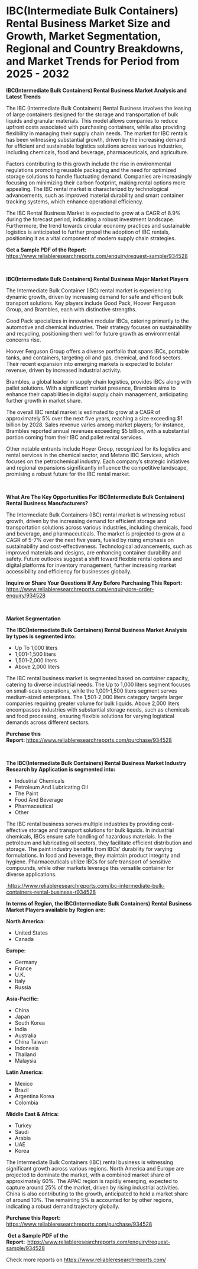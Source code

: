 <p><h1>IBC(Intermediate Bulk Containers) Rental Business Market Size and Growth, Market Segmentation, Regional and Country Breakdowns, and Market Trends for Period from 2025 -  2032</h1></p><p><strong>IBC(Intermediate Bulk Containers) Rental Business Market Analysis and Latest Trends</strong></p>
<p><p>The IBC (Intermediate Bulk Containers) Rental Business involves the leasing of large containers designed for the storage and transportation of bulk liquids and granular materials. This model allows companies to reduce upfront costs associated with purchasing containers, while also providing flexibility in managing their supply chain needs. The market for IBC rentals has been witnessing substantial growth, driven by the increasing demand for efficient and sustainable logistics solutions across various industries, including chemicals, food and beverage, pharmaceuticals, and agriculture.</p><p>Factors contributing to this growth include the rise in environmental regulations promoting reusable packaging and the need for optimized storage solutions to handle fluctuating demand. Companies are increasingly focusing on minimizing their carbon footprint, making rental options more appealing. The IBC rental market is characterized by technological advancements, such as improved material durability and smart container tracking systems, which enhance operational efficiency.</p><p>The IBC Rental Business Market is expected to grow at a CAGR of 8.9% during the forecast period, indicating a robust investment landscape. Furthermore, the trend towards circular economy practices and sustainable logistics is anticipated to further propel the adoption of IBC rentals, positioning it as a vital component of modern supply chain strategies.</p></p>
<p><strong>Get a Sample PDF of the Report:&nbsp;</strong> <a href="https://www.reliableresearchreports.com/enquiry/request-sample/934528?utm_campaign=3105&utm_medium=2&utm_source=Github&utm_content=ia&utm_term=11032025&utm_id=ibcintermediate-bulk-containers-rental-business">https://www.reliableresearchreports.com/enquiry/request-sample/934528</a></p>
<p>&nbsp;</p>
<p><strong>IBC(Intermediate Bulk Containers) Rental Business Major Market Players</strong></p>
<p><p>The Intermediate Bulk Container (IBC) rental market is experiencing dynamic growth, driven by increasing demand for safe and efficient bulk transport solutions. Key players include Good Pack, Hoover Ferguson Group, and Brambles, each with distinctive strengths. </p><p>Good Pack specializes in innovative modular IBCs, catering primarily to the automotive and chemical industries. Their strategy focuses on sustainability and recycling, positioning them well for future growth as environmental concerns rise.</p><p>Hoover Ferguson Group offers a diverse portfolio that spans IBCs, portable tanks, and containers, targeting oil and gas, chemical, and food sectors. Their recent expansion into emerging markets is expected to bolster revenue, driven by increased industrial activity.</p><p>Brambles, a global leader in supply chain logistics, provides IBCs along with pallet solutions. With a significant market presence, Brambles aims to enhance their capabilities in digital supply chain management, anticipating further growth in market share.</p><p>The overall IBC rental market is estimated to grow at a CAGR of approximately 5% over the next five years, reaching a size exceeding $1 billion by 2028. Sales revenue varies among market players; for instance, Brambles reported annual revenues exceeding $5 billion, with a substantial portion coming from their IBC and pallet rental services.</p><p>Other notable entrants include Hoyer Group, recognized for its logistics and rental services in the chemical sector, and Metano IBC Services, which focuses on the petrochemical industry. Each company’s strategic initiatives and regional expansions significantly influence the competitive landscape, promising a robust future for the IBC rental market.</p></p>
<p>&nbsp;</p>
<p><strong>What Are The Key Opportunities For IBC(Intermediate Bulk Containers) Rental Business Manufacturers?</strong></p>
<p><p>The Intermediate Bulk Containers (IBC) rental market is witnessing robust growth, driven by the increasing demand for efficient storage and transportation solutions across various industries, including chemicals, food and beverage, and pharmaceuticals. The market is projected to grow at a CAGR of 5-7% over the next five years, fueled by rising emphasis on sustainability and cost-effectiveness. Technological advancements, such as improved materials and designs, are enhancing container durability and safety. Future outlooks suggest a shift toward flexible rental options and digital platforms for inventory management, further increasing market accessibility and efficiency for businesses globally.</p></p>
<p><strong>Inquire or Share Your Questions If Any Before Purchasing This Report:</strong> <a href="https://www.reliableresearchreports.com/enquiry/pre-order-enquiry/934528?utm_campaign=3105&utm_medium=2&utm_source=Github&utm_content=ia&utm_term=11032025&utm_id=ibcintermediate-bulk-containers-rental-business">https://www.reliableresearchreports.com/enquiry/pre-order-enquiry/934528</a></p>
<p>&nbsp;</p>
<p><strong>Market Segmentation</strong></p>
<p><strong>The IBC(Intermediate Bulk Containers) Rental Business Market Analysis by types is segmented into:</strong></p>
<p><ul><li>Up To 1,000 liters</li><li>1,001-1,500 liters</li><li>1,501-2,000 liters</li><li>Above 2,000 liters</li></ul></p>
<p><p>The IBC rental business market is segmented based on container capacity, catering to diverse industrial needs. The Up to 1,000 liters segment focuses on small-scale operations, while the 1,001-1,500 liters segment serves medium-sized enterprises. The 1,501-2,000 liters category targets larger companies requiring greater volume for bulk liquids. Above 2,000 liters encompasses industries with substantial storage needs, such as chemicals and food processing, ensuring flexible solutions for varying logistical demands across different sectors.</p></p>
<p><strong>Purchase this Report:&nbsp;</strong><a href="https://www.reliableresearchreports.com/purchase/934528?utm_campaign=3105&utm_medium=2&utm_source=Github&utm_content=ia&utm_term=11032025&utm_id=ibcintermediate-bulk-containers-rental-business">https://www.reliableresearchreports.com/purchase/934528</a></p>
<p>&nbsp;</p>
<p><strong>The IBC(Intermediate Bulk Containers) Rental Business Market Industry Research by Application is segmented into:</strong></p>
<p><ul><li>Industrial Chemicals</li><li>Petroleum And Lubricating Oil</li><li>The Paint</li><li>Food And Beverage</li><li>Pharmaceutical</li><li>Other</li></ul></p>
<p><p>The IBC rental business serves multiple industries by providing cost-effective storage and transport solutions for bulk liquids. In industrial chemicals, IBCs ensure safe handling of hazardous materials. In the petroleum and lubricating oil sectors, they facilitate efficient distribution and storage. The paint industry benefits from IBCs' durability for varying formulations. In food and beverage, they maintain product integrity and hygiene. Pharmaceuticals utilize IBCs for safe transport of sensitive compounds, while other markets leverage this versatile container for diverse applications.</p></p>
<p><a href="https://www.reliableresearchreports.com/ibc-intermediate-bulk-containers-rental-business-r934528?utm_campaign=3105&utm_medium=2&utm_source=Github&utm_content=ia&utm_term=11032025&utm_id=ibcintermediate-bulk-containers-rental-business">&nbsp;https://www.reliableresearchreports.com/ibc-intermediate-bulk-containers-rental-business-r934528</a></p>
<p><strong>In terms of Region, the IBC(Intermediate Bulk Containers) Rental Business Market Players available by Region are:</strong></p>
<p>
    <p> <strong> North America: </strong>
        <ul>
            <li>United States</li>
            <li>Canada</li>
        </ul>
        </p> 
    <p> <strong> Europe: </strong>
        <ul>
            <li>Germany</li>
            <li>France</li>
            <li>U.K.</li>
            <li>Italy</li>
            <li>Russia</li>
        </ul>
        </p> 
    <p> <strong> Asia-Pacific: </strong>
        <ul>
            <li>China</li>
            <li>Japan</li>
            <li>South Korea</li>
            <li>India</li>
            <li>Australia</li>
            <li>China Taiwan</li>
            <li>Indonesia</li>
            <li>Thailand</li>
            <li>Malaysia</li>
        </ul>
        </p> 
    <p> <strong> Latin America: </strong>
        <ul>
            <li>Mexico</li>
            <li>Brazil</li>
            <li>Argentina Korea</li>
            <li>Colombia</li>
        </ul>
        </p> 
    <p> <strong> Middle East & Africa: </strong>
        <ul>
            <li>Turkey</li>
            <li>Saudi</li>
            <li>Arabia</li>
            <li>UAE</li>
            <li>Korea</li>
        </ul>
    </p>
    </p>
<p><p>The Intermediate Bulk Containers (IBC) rental business is witnessing significant growth across various regions. North America and Europe are projected to dominate the market, with a combined market share of approximately 60%. The APAC region is rapidly emerging, expected to capture around 25% of the market, driven by rising industrial activities. China is also contributing to the growth, anticipated to hold a market share of around 10%. The remaining 5% is accounted for by other regions, indicating a robust demand trajectory globally.</p></p>
<p><strong>Purchase this Report: </strong><a href="https://www.reliableresearchreports.com/purchase/934528?utm_campaign=3105&utm_medium=2&utm_source=Github&utm_content=ia&utm_term=11032025&utm_id=ibcintermediate-bulk-containers-rental-business">https://www.reliableresearchreports.com/purchase/934528</a></p>
<p>&nbsp;<strong>Get a Sample PDF of the Report:&nbsp;&nbsp;</strong><a href="https://www.reliableresearchreports.com/enquiry/request-sample/934528?utm_campaign=3105&utm_medium=2&utm_source=Github&utm_content=ia&utm_term=11032025&utm_id=ibcintermediate-bulk-containers-rental-business">https://www.reliableresearchreports.com/enquiry/request-sample/934528</a></p>
<p><strong></strong></p>
<p>Check more reports on <a href="https://www.reliableresearchreports.com/?utm_campaign=3105&utm_medium=2&utm_source=Github&utm_content=ia&utm_term=11032025&utm_id=ibcintermediate-bulk-containers-rental-business">https://www.reliableresearchreports.com/</a></p>